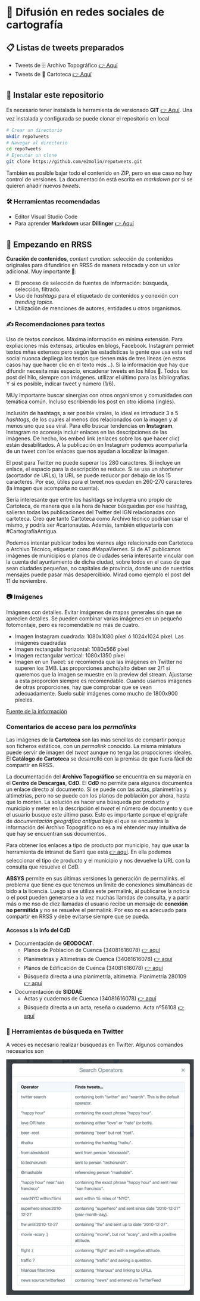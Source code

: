 # 📡 Difusión en redes sociales de cartografía

## 📋 Listas de tweets preparados

* Tweets de 🗄 Archivo Topográfico  [👉 Aquí](tweetat.md)
* Tweets de 🧭️ Cartoteca   [👉 Aquí](tweetcarto.md)

## 🚀 Instalar este repositorio

Es necesario tener instalada la herramienta de versionado **GIT** [👉 Aquí](https://git-scm.com/). Una vez instalada y configurada se puede clonar el repositorio en local

```bash
# Crear un directorio
mkdir repoTweets
# Navegar al directorio
cd repoTweets
# Ejecutar un clone
git clone https://github.com/e2molin/repotweets.git
```
También es posible bajar todo el contenido en ZIP, pero en ese caso no hay control de versiones. La documentación está escrita en *markdown* por si se quieren añadir nuevos *tweets*.

### 🛠 Herramientas recomendadas

* Editor Visual Studio Code 
* Para aprender **Markdown** usar **Dillinger**  [👉 Aquí](https://dillinger.io/)


## 🍼 Empezando en RRSS

**Curación de contenidos**, *content curation*: selección de contenidos originales para difundirlos en RRSS de manera retocada y con un valor adicional. Muy importante 📣:
* El proceso de selección de fuentes de información: búsqueda, selección, filtrado.
* Uso de *hashtags* para el etiquetado de contenidos y conexión con *trending topics*. 
* Utilización de menciones de autores, entidades u otros organismos.



### ✍ Recomendaciones para textos

Uso de textos concisos. Máxima información en mínima extensión. Para expliaciones más extensas, artículos en blogs, Facebook. Instagram permiet textos mñas extensos pero según las estadísticas la gente que usa esta red social nuonca depliega los textos que tienen más de tres líneas (en estos casos hay que hacer clic en el texto *más...*). Si la información que hay que difundir necesita más espacio, encadenar tweets en los hilos 🧵. Todos los post del hilo, siempre con imágenes. utilizar el último para las bibliografías. Y si es posible, indicar tweet y número (1/6).

MUy importante buscar sinergias con otros organismos y comunidades con temática común. Incluso escribiendo los post en otro idioma (inglés).

Inclusión de hashtags, a ser posible virales, lo ideal es introducir 3 a 5 *hashtags*, de los cuales al menos dos relacionados con la imagen y al menos uno que sea viral. Para ello buscar tendencias en **Instagram**. 
Instagram no aconseja incluir enlaces en las descripciones de las imágenes. De hecho, los embed link (enlaces sobre los que hacer clic) están desabilitados. A la publicación en Instagram podemos acompañarla de un tweet con los enlaces que nos ayudan a localizar la imagen. 

El post para Twitter no puede superar los 280 caracteres. Si incluye un enlace, el espacio para la descripción se reduce. Si se usa un shortener (acortador de URLs), la URL se puede reducor por debajo de los 15 caracteres. Por eso, útiles para el tweet nos quedan en 260-270 caracteres (la imagen que acompaña no cuenta).

Sería interesante que entre los hashtags se incluyera uno propio de Cartoteca, de manera que a la hora de hacer búsquedas por ese hashtag, salieran todas las publicaciones del Twitter del IGN relacionadas con cartoteca. Creo que tanto Cartoteca como Archivo técnico podrían usar el mismo, y podría ser #cartonautas. Además, también etiquetaría con #CartografíaAntigua.

Podemos intentar publicar todos los viernes algo relacionado con Cartoteca o Archivo Técnico, etiquetar como #MapaViernes. Si de AT publicamos imágenes de municipios o planos de ciudades sería interesante vincular con la cuenta del ayuntamiento de dicha ciudad, sobre todos en el caso de que sean ciudades pequeñas, no capitales de provincia, donde uno de nuestrios mensajes puede pasar más desapercibido. Mirad como ejemplo el post del 11 de noviembre.

###	📷 Imágenes

Imágenes con detalles. Evitar imágenes de mapas generales sin que se aprecien detalles. Se pueden combinar varias imágenes en un pequeño fotomontaje, pero es recomendable no más de cuatro. 
* Imagen Instagram cuadrada: 1080x1080 píxel ó 1024x1024 píxel. Las imágenes cuadradas
* Imagen rectangular horizontal: 1080x566 píxel
* Imagen rectangular vertical: 1080x1350 píxel
* Imagen en un Tweet: se recomienda que las imágenes en Twitter no superen los 3MB. Las proporciones ancho/alto deben ser 2/1 si queremos que la imagen se muestre en la preview del stream. Ajustarse a esta proporción siempre es recomendable. Cuando usamos imágenes de otras proporciones, hay que comprobar que se vean adecuadamente. Suelo subir imágenes como mucho de 1800x900 píxeles.

[Fuente de la información](https://postcron.com/es/blog/medidas-tamanos-dimensiones-de-portada-redes-sociales/)


### Comentarios de acceso para los *permalinks*

Las imágenes de la **Cartoteca** son las más sencillas de compartir porque son ficheros estáticos, con un *permalink* conocido. La misma miniatura puede servir de imagen del *tweet* aunque no tenga las propociones ideales. El **Catálogo de Cartoteca** se desarrolló con la premisa de que fuera fácil de compartir en RRSS.

La documentación del **Archivo Topográfico** se encuentra en su mayoría en el **Centro de Descargas**, **CdD**. El **CdD** no permite para algunos documentos un enlace directo al documento. Sí se puede con las actas, planimetrías y altimetrías, pero no se puede con los planos de población por ahora, hasta que lo monten. La solución es hacer una búsqueda por producto y municipio y meter en la descripción el *tweet* el número de documento y que el usuario busque este último paso. Esto es importante porque el epígrafe de *documentación geográfica antigua* bajo el que se encuentra la información del Archivo Topográfico no es a mi ehtender muy intuitiva de que hay se encuentran sus documentos.

Para obtener los enlaces a tipo de producto por municipio, hay que usar la herramienta de intranet de Santi que está [👉 aquí](http://sapignmad200/test-santi/ConsultasCdD/). En ella podemos seleccionar el tipo de producto y el municipio y nos devuelve la URL con la consulta que resuelve el CdD.

**ABSYS** permite en sus últimas versiones la generación de permalinks. el problema que tiene es que tenemos un límite de conexiones simultáneas de bido a la licencia. Luego si se utiliza este permalink, al publicarse la noticia o el post pueden generarse a la vez muchas llamdas de consulta, y a partir más o me nso de diez llamadas el usuario recibe un mensaje de **conexión no permitida** y no se resuelve el permalink. Por eso no es adecuado para compartir en RRSS y debe evitarse siempre que se pueda.

#### Accesos a la info del **CdD**

* Documentación de **GEODOCAT**.
  * Planos de Poblacion de Cuenca (34081616078) [👉 aquí](https://centrodedescargas.cnig.es/CentroDescargas/buscar.do?filtro.codFamilia=PLPOB&filtro.codIne=34081616078)
  * Planimetrías y Altimetrías de Cuenca  (34081616078) [👉 aquí](https://centrodedescargas.cnig.es/CentroDescargas/buscar.do?filtro.codFamilia=MIPAC&filtro.codIne=34081616078)
  * Planos de Edificación de Cuenca  (34081616078) [👉 aquí](https://centrodedescargas.cnig.es/CentroDescargas/buscar.do?filtro.codFamilia=PLEDI&filtro.codIne=34081616078)
  * Búsqueda directa a una planimetría, altimetría. Planimetría 280109 [👉 aquí](https://centrodedescargas.cnig.es/CentroDescargas/busquedaIdProductor.do?idProductor=280109&Serie=MIPAC)
* Documentación de **SIDDAE**
  * Actas y cuadernos de Cuenca  (34081616078) [👉 aquí](https://centrodedescargas.cnig.es/CentroDescargas/buscar.do?filtro.codFamilia=ACLLI&filtro.codIne=34081616078)
  * Búsqueda directa a un acta, reseña o cuaderno. Acta nº56108 [👉 aquí](https://centrodedescargas.cnig.es/CentroDescargas/busquedaIdProductor.do?idProductor=056108&Serie=ACLLI)



### 🔎 Herramientas de búsqueda en Twitter

A veces es necesario realizar búsquedas en Twitter. Algunos comandos necesarios son

![Imagen genérica](img/ayuda-twitter.jpg)